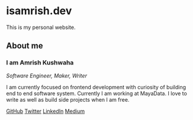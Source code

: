 # isamrish.dev

This is my personal website.

## About me

### **I am Amrish Kushwaha**

_Software Engineer, Maker, Writer_

I am currently focused on frontend development with curiosity of building end to end software system. Currently I am working at MayaData. I love to write as well as build side projects when I am free.

[GitHub](http://github.com/isamrish) [Twitter](https://twitter.com/isamrishk) [LinkedIn](https://linkedin.com/in/isamrish/) [Medium](https://isamrish.medium.com)
